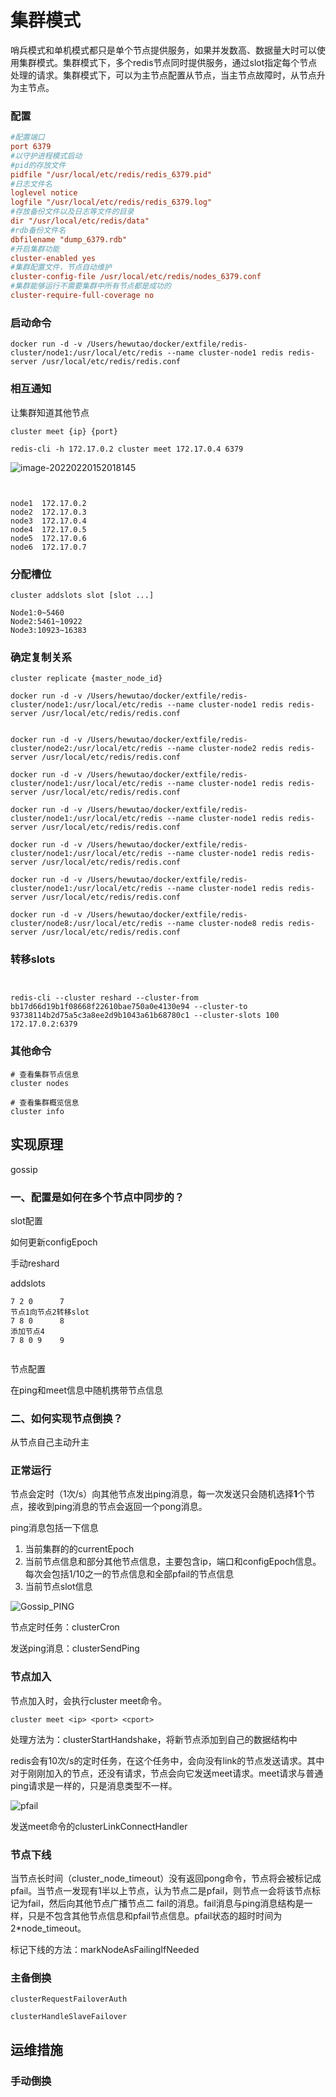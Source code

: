 # 集群模式

哨兵模式和单机模式都只是单个节点提供服务，如果并发数高、数据量大时可以使用集群模式。集群模式下，多个redis节点同时提供服务，通过slot指定每个节点处理的请求。集群模式下，可以为主节点配置从节点，当主节点故障时，从节点升为主节点。





### 配置

```ini
#配置端口
port 6379
#以守护进程模式启动
#pid的存放文件
pidfile "/usr/local/etc/redis/redis_6379.pid"
#日志文件名
loglevel notice
logfile "/usr/local/etc/redis/redis_6379.log"
#存放备份文件以及日志等文件的目录
dir "/usr/local/etc/redis/data"  
#rdb备份文件名
dbfilename "dump_6379.rdb"
#开启集群功能
cluster-enabled yes
#集群配置文件，节点自动维护
cluster-config-file /usr/local/etc/redis/nodes_6379.conf
#集群能够运行不需要集群中所有节点都是成功的
cluster-require-full-coverage no

```



### 启动命令

```
docker run -d -v /Users/hewutao/docker/extfile/redis-cluster/node1:/usr/local/etc/redis --name cluster-node1 redis redis-server /usr/local/etc/redis/redis.conf
```





### 相互通知

让集群知道其他节点

```
cluster meet {ip} {port}

redis-cli -h 172.17.0.2 cluster meet 172.17.0.4 6379
```



![image-20220220152018145](/开源框架/redis/.assert/redis集群模式/image-20220220152018145.png)

```


node1  172.17.0.2
node2  172.17.0.3
node3  172.17.0.4
node4  172.17.0.5
node5  172.17.0.6
node6  172.17.0.7
```



### 分配槽位



```shell
cluster addslots slot [slot ...]
```





```
Node1:0~5460
Node2:5461~10922
Node3:10923~16383
```



### 确定复制关系

```shell
cluster replicate {master_node_id}
```





```shell
docker run -d -v /Users/hewutao/docker/extfile/redis-cluster/node1:/usr/local/etc/redis --name cluster-node1 redis redis-server /usr/local/etc/redis/redis.conf


docker run -d -v /Users/hewutao/docker/extfile/redis-cluster/node2:/usr/local/etc/redis --name cluster-node2 redis redis-server /usr/local/etc/redis/redis.conf

docker run -d -v /Users/hewutao/docker/extfile/redis-cluster/node1:/usr/local/etc/redis --name cluster-node1 redis redis-server /usr/local/etc/redis/redis.conf

docker run -d -v /Users/hewutao/docker/extfile/redis-cluster/node1:/usr/local/etc/redis --name cluster-node1 redis redis-server /usr/local/etc/redis/redis.conf

docker run -d -v /Users/hewutao/docker/extfile/redis-cluster/node1:/usr/local/etc/redis --name cluster-node1 redis redis-server /usr/local/etc/redis/redis.conf

docker run -d -v /Users/hewutao/docker/extfile/redis-cluster/node1:/usr/local/etc/redis --name cluster-node1 redis redis-server /usr/local/etc/redis/redis.conf

docker run -d -v /Users/hewutao/docker/extfile/redis-cluster/node8:/usr/local/etc/redis --name cluster-node8 redis redis-server /usr/local/etc/redis/redis.conf
```





### 转移slots



```


redis-cli --cluster reshard --cluster-from  bb17d66d19b1f08668f22610bae750a0e4130e94 --cluster-to 93738114b2d75a5c3a8ee2d9b1043a61b68780c1 --cluster-slots 100  172.17.0.2:6379
```







### 其他命令

```
# 查看集群节点信息
cluster nodes 

# 查看集群概览信息
cluster info
```





## 实现原理

gossip



### 一、配置是如何在多个节点中同步的？

slot配置

如何更新configEpoch

手动reshard



addslots





```
7 2 0      7
节点1向节点2转移slot
7 8 0      8
添加节点4
7 8 0 9    9


```





节点配置

在ping和meet信息中随机携带节点信息

### 二、如何实现节点倒换？

从节点自己主动升主



### 正常运行

节点会定时（1次/s）向其他节点发出ping消息，每一次发送只会随机选择**1**个节点，接收到ping消息的节点会返回一个pong消息。



ping消息包括一下信息

1. 当前集群的的currentEpoch
2. 当前节点信息和部分其他节点信息，主要包含ip，端口和configEpoch信息。每次会包括1/10之一的节点信息和全部pfail的节点信息
3. 当前节点slot信息

![Gossip_PING](/开源框架/redis/.assert/redis集群模式/5b0a014046f04a19af921a449ab05522~tplv-k3u1fbpfcp-watermark.awebp)





节点定时任务：clusterCron

发送ping消息：clusterSendPing







### 节点加入

节点加入时，会执行cluster meet命令。

```shell
cluster meet <ip> <port> <cport>
```



处理方法为：clusterStartHandshake，将新节点添加到自己的数据结构中

redis会有10次/s的定时任务，在这个任务中，会向没有link的节点发送请求。其中对于刚刚加入的节点，还没有请求，节点会向它发送meet请求。meet请求与普通ping请求是一样的，只是消息类型不一样。

![pfail](/开源框架/redis/.assert/redis集群模式/e7bf4bcf7e7f47e684f3623239d8c68b~tplv-k3u1fbpfcp-watermark.awebp)

发送meet命令的clusterLinkConnectHandler



### 节点下线

当节点长时间（cluster_node_timeout）没有返回pong命令，节点将会被标记成pfail。当节点一发现有1半以上节点，认为节点二是pfail，则节点一会将该节点标记为fail，然后向其他节点广播节点二 fail的消息。fail消息与ping消息结构是一样，只是不包含其他节点信息和pfail节点信息。pfail状态的超时时间为2*node_timeout。





标记下线的方法：markNodeAsFailingIfNeeded



### 主备倒换

```
clusterRequestFailoverAuth
```

```
clusterHandleSlaveFailover
```

## 运维措施



### 手动倒换



